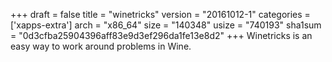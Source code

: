 +++
draft = false
title = "winetricks"
version = "20161012-1"
categories = ['xapps-extra']
arch = "x86_64"
size = "140348"
usize = "740193"
sha1sum = "0d3cfba25904396aff83e9d3ef296da1fe13e8d2"
+++
Winetricks is an easy way to work around problems in Wine.